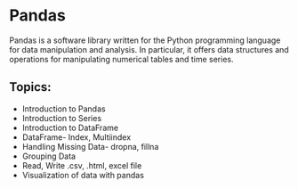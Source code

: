 # Pandas

Pandas is a software library written for the Python programming language for data manipulation and analysis. In particular, it offers data structures and operations for manipulating numerical tables and time series.

## Topics:

* Introduction to Pandas
* Introduction to Series
* Introduction to DataFrame
* DataFrame- Index, Multiindex
* Handling Missing Data- dropna, fillna
* Grouping Data
* Read, Write .csv, .html, excel file
* Visualization of data with pandas
